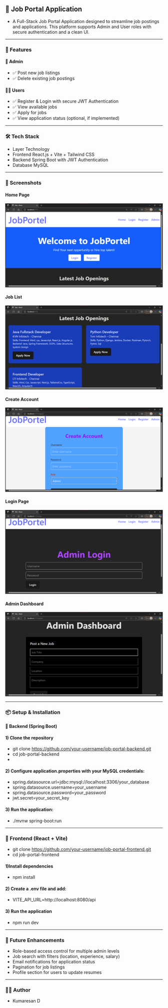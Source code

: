 ## 💼 Job Portal Application
 - A Full-Stack Job Portal Application designed to streamline job postings and applications. This platform supports Admin and User roles with secure authentication and a clean UI.
--- 
### 🚀 Features
#### 👤 Admin
- ✅ Post new job listings
- ✅ Delete existing job postings
  
 #### 🙋‍♂️ Users
- ✅ Register & Login with secure JWT Authentication
- ✅ View available jobs
- ✅ Apply for jobs
- ✅ View application status (optional, if implemented)

---

### 🛠️ Tech Stack
- Layer	Technology
- Frontend	React.js + Vite + Tailwind CSS
- Backend	Spring Boot with JWT Authentication
- Database	MySQL

---

### 📌 Screenshots

#### Home Page 
![Home](./Screenshots/Home_Page.png)

#### Job List
![Home](./Screenshots/JobList.png)

#### Create Account
![Home](./Screenshots/Create_Account.png)

#### Login Page
![Home](./Screenshots/Login_Page.png)

#### Admin Dashboard
![Home](./Screenshots/Admin_Dashboard.png)



---

### 📦 Setup & Installation
#### 🔹 Backend (Spring Boot)

#### 1) Clone the repository
- git clone https://github.com/your-username/job-portal-backend.git
- cd job-portal-backend
- 
#### 2) Configure application.properties with your MySQL credentials:
- spring.datasource.url=jdbc:mysql://localhost:3306/your_database
- spring.datasource.username=your_username
- spring.datasource.password=your_password
- jwt.secret=your_secret_key

#### 3) Run the application:
- ./mvnw spring-boot:run

---

### 🔹 Frontend (React + Vite)
- git clone https://github.com/your-username/job-portal-frontend.git
- cd job-portal-frontend
  
#### 1)Install dependencies
- npm install

#### 2) Create a .env file and add:
- VITE_API_URL=http://localhost:8080/api

#### 3) Run the application
- npm run dev

---
  
### 🔮 Future Enhancements
- Role-based access control for multiple admin levels
- Job search with filters (location, experience, salary)
- Email notifications for application status
- Pagination for job listings
- Profile section for users to update resumes
--- 

### 👨‍🎓 Author
- Kumaresan D
